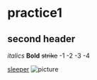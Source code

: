 # practice1
## second header

_italics_
**Bold**
~~strike~~
-1
-2
-3
-4

[sleeper](https://sleeper.com/leagues/863894914155597824/matchup)
![picture](/users/frank/Downloads/france-in-pictures-beautiful-places-to-photograph-eiffel-tower.jpg)
